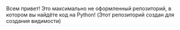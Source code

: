 Всем привет! Это максимально не оформленный репозиторий, в котором вы найдёте код на Python!
(Этот репозиторий создан для создания видимости)
